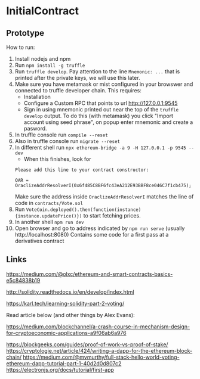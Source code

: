 # InitialContract

## Prototype

How to run:

1. Install nodejs and npm
1. Run `npm install -g truffle`
1. Run `truffle develop`. Pay attention to the line `Mnemonic: ...` that is printed after the private keys, we will use this later.
1. Make sure you have metamask or mist configured in your browswer and connected to truffle developer chain. This requires:
    - Installation
    - Configure a Custom RPC that points to url http://127.0.0.1:9545
    - Sign in using mnemonic printed out near the top of the `truffle develop` output. To do this (with metamask) you click "Import account using seed phrase", on popup enter mnemonic and create a pasword.
1. In truffle console run `compile --reset`
1. Also in truffle console run `migrate --reset`
1. In different shell run `npx ethereum-bridge -a 9 -H 127.0.0.1 -p 9545 --dev`
    - When this finishes, look for
    ```
    Please add this line to your contract constructor:

    OAR = OraclizeAddrResolverI(0x6f485C8BF6fc43eA212E93BBF8ce046C7f1cb475);
    ```
    Make sure the address inside `OraclizeAddrResolverI` matches the line of code in `contracts/Vote.sol`
1. Run `VoteCoin.deployed().then(function(instance){instance.updatePrice()})` to start fetching prices.
1. In another shell `npm run dev`
1. Open browser and go to address indicated by `npm run serve` (usually http://localhost:8080)
Contains some code for a first pass at a derivatives contract

## Links

https://medium.com/@olxc/ethereum-and-smart-contracts-basics-e5c84838b19

http://solidity.readthedocs.io/en/develop/index.html

https://karl.tech/learning-solidity-part-2-voting/

Read article below (and other things by Alex Evans):

https://medium.com/blockchannel/a-crash-course-in-mechanism-design-for-cryptoeconomic-applications-a9f06ab6a976

https://blockgeeks.com/guides/proof-of-work-vs-proof-of-stake/
https://cryptologie.net/article/424/writing-a-dapp-for-the-ethereum-block-chain/
https://medium.com/@mvmurthy/full-stack-hello-world-voting-ethereum-dapp-tutorial-part-1-40d2d0d807c2
https://electronjs.org/docs/tutorial/first-app
